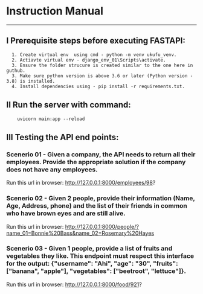 # Instruction Manual
---------------------------


##  I Prerequisite steps before executing FASTAPI:
      1. Create virtual env  using cmd - python -m venv ukufu_venv.      
      2. Actiavte virtual env - django_env_01\Scripts\activate.
      3. Ensure the folder strucure is created similar to the one here in guthub.
      3. Make sure python version is above 3.6 or later (Python version - 3.8) is installed.
      4. Install dependencies using - pip install -r requirements.txt.

## II Run the server with command:
        uvicorn main:app --reload



## III Testing the API end points:

### Scenerio 01 - Given a company, the API needs to return all their employees. Provide the appropriate solution if the company does not have any employees.

Run this url in browser: http://127.0.0.1:8000/employees/98?

### Scenerio 02 - Given 2 people, provide their information (Name, Age, Address, phone) and the list of their friends in common who have brown eyes and are still alive.

Run this url in browser: http://127.0.0.1:8000/people/?name_01=Bonnie%20Bass&name_02=Rosemary%20Hayes

### Scenerio 03 - Given 1 people, provide a list of fruits and vegetables they like. This endpoint must respect this interface for the output: {"username": "Ahi", "age": "30", "fruits": ["banana", "apple"], "vegetables": ["beetroot", "lettuce"]}.

Run this url in browser: http://127.0.0.1:8000/food/921?
   

